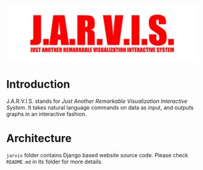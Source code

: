 ![J.A.R.V.I.S. Logo](/logo.svg)

# Introduction

J.A.R.V.I.S. stands for *Just Another Remarkable Visualization Interactive System*.
It takes natural language commands on data as input,
and outputs graphs in an interactive fashion.

# Architecture

`jarvis` folder contains Django based website source code. Please check `README.md` in its folder for more details.